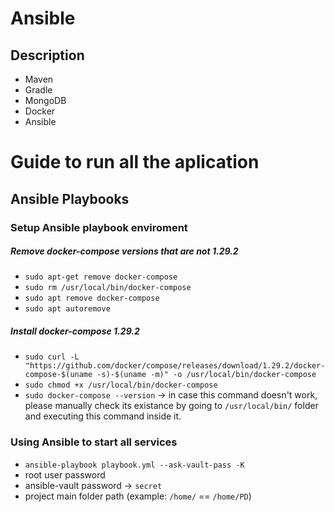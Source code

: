 # Ansible
## Description
- Maven
- Gradle
- MongoDB
- Docker
- Ansible

# Guide to run all the aplication
## Ansible Playbooks
### Setup Ansible playbook enviroment
##### Remove docker-compose versions that are not 1.29.2
- `sudo apt-get remove docker-compose`
- `sudo rm /usr/local/bin/docker-compose`
- `sudo apt remove docker-compose`
- `sudo apt autoremove`

##### Install docker-compose 1.29.2
- `sudo curl -L "https://github.com/docker/compose/releases/download/1.29.2/docker-compose-$(uname -s)-$(uname -m)" -o /usr/local/bin/docker-compose`
- `sudo chmod +x /usr/local/bin/docker-compose`
- `sudo docker-compose --version` -> in case this command doesn't work, please manually check its existance by going to `/usr/local/bin/` folder and executing this command inside it.

### Using Ansible to start all services
- `ansible-playbook playbook.yml --ask-vault-pass -K`
- root user password
- ansible-vault password -> `secret`
- project main folder path (example: `/home/` == `/home/PD`)
